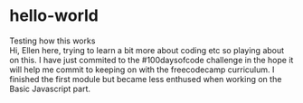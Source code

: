 # hello-world
Testing how this works<br>
Hi, Ellen here, trying to learn a bit more about coding etc so playing about on this. I have just commited to the #100daysofcode challenge in the hope it will help me commit to keeping on with the freecodecamp curriculum. I finished the first module but became less enthused when working on the Basic Javascript part. 

